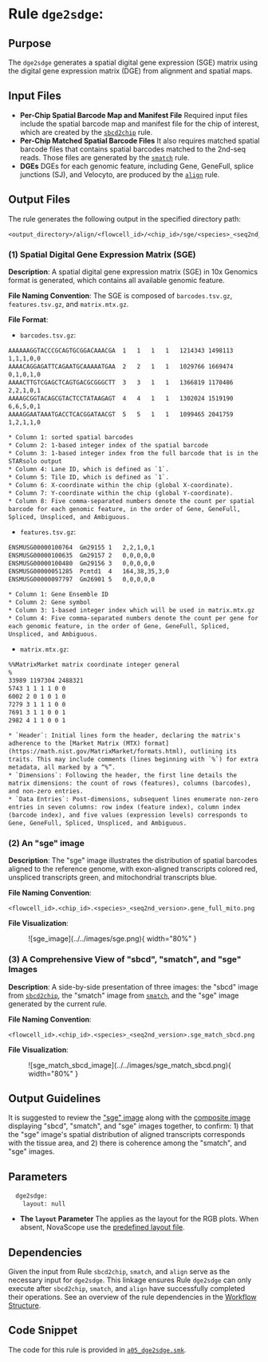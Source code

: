 # Rule `dge2sdge`:

## Purpose
The `dge2sdge` generates a spatial digital gene expression (SGE) matrix using the digital gene expression matrix (DGE) from alignment and spatial maps.

## Input Files
* **Per-Chip Spatial Barcode Map and Manifest File**
Required input files include the spatial barcode map and manifest file for the chip of interest, which are created by the [`sbcd2chip`](./sbcd2chip.md) rule.
* **Per-Chip Matched Spatial Barcode Files**
It also requires matched spatial barcode files that contains spatial barcodes matched to the 2nd-seq reads. Those files are generated by the [`smatch`](./smatch.md) rule.
* **DGEs**
DGEs for each genomic feature, including Gene, GeneFull, splice junctions (SJ), and Velocyto, are produced by the [`align`](./align.md) rule.

## Output Files
The rule generates the following output in the specified directory path:
```
<output_directory>/align/<flowcell_id>/<chip_id>/sge/<species>_<seq2nd_version>
```

### (1) Spatial Digital Gene Expression Matrix (SGE)

**Description**: A spatial digital gene expression matrix (SGE) in 10x Genomics format is generated, which contains all available genomic feature. 

**File Naming Convention**: The SGE is composed of `barcodes.tsv.gz`, `features.tsv.gz`, and `matrix.mtx.gz`. 

**File Format**:

* `barcodes.tsv.gz`:
```
AAAAAAGGTACCCGCAGTGCGGACAAACGA	1	1	1	1	1214343	1498113	1,1,1,0,0
AAAACAGGAGATTCAGAATGCAAAAATGAA	2	2	1	1	1029766	1669474	0,1,0,1,0
AAAACTTGTCGAGCTCAGTGACGCGGGCTT	3	3	1	1	1366819	1170486	2,2,1,0,1
AAAAGCGGTACAGCGTACTCCTATAAGAGT	4	4	1	1	1302024	1519190	6,6,5,0,1
AAAAGGAATAAATGACCTCACGGATAACGT	5	5	1	1	1099465	2041759	1,2,1,1,0
```
    * Column 1: sorted spatial barcodes
    * Column 2: 1-based integer index of the spatial barcode
    * Column 3: 1-based integer index from the full barcode that is in the STARsolo output
    * Column 4: Lane ID, which is defined as `1`.
    * Column 5: Tile ID, which is defined as `1`.
    * Column 6: X-coordinate within the chip (global X-coordinate).
    * Column 7: Y-coordinate within the chip (global Y-coordinate).
    * Column 8: Five comma-separated numbers denote the count per spatial barcode for each genomic feature, in the order of Gene, GeneFull, Spliced, Unspliced, and Ambiguous.

* `features.tsv.gz`:
```
ENSMUSG00000100764	Gm29155	1	2,2,1,0,1
ENSMUSG00000100635	Gm29157	2	0,0,0,0,0
ENSMUSG00000100480	Gm29156	3	0,0,0,0,0
ENSMUSG00000051285	Pcmtd1	4	164,38,35,3,0
ENSMUSG00000097797	Gm26901	5	0,0,0,0,0
```
    * Column 1: Gene Ensemble ID
    * Column 2: Gene symbol
    * Column 3: 1-based integer index which will be used in matrix.mtx.gz
    * Column 4: Five comma-separated numbers denote the count per gene for each genomic feature, in the order of Gene, GeneFull, Spliced, Unspliced, and Ambiguous.

* `matrix.mtx.gz`:
```
%%MatrixMarket matrix coordinate integer general
%
33989 1197304 2488321
5743 1 1 1 1 0 0
6002 2 0 1 0 1 0
7279 3 1 1 1 0 0
7691 3 1 1 0 0 1
2982 4 1 1 0 0 1
```
    * `Header`: Initial lines form the header, declaring the matrix's adherence to the [Market Matrix (MTX) format](https://math.nist.gov/MatrixMarket/formats.html), outlining its traits. This may include comments (lines beginning with `%`) for extra metadata, all marked by a “%”.
    * `Dimensions`: Following the header, the first line details the matrix dimensions: the count of rows (features), columns (barcodes), and non-zero entries.
    * `Data Entries`: Post-dimensions, subsequent lines enumerate non-zero entries in seven columns: row index (feature index), column index (barcode index), and five values (expression levels) corresponds to Gene, GeneFull, Spliced, Unspliced, and Ambiguous.

### (2) An "sge" image
**Description**: The "sge" image illustrates the distribution of spatial barcodes aligned to the reference genome, with exon-aligned transcripts colored red, unspliced transcripts green, and mitochondrial transcripts blue.

**File Naming Convention**:
```
<flowcell_id>.<chip_id>.<species>_<seq2nd_version>.gene_full_mito.png
```

**File Visualization**:
<figure markdown="span">
![sge_image](../../images/sge.png){ width="80%" }
</figure>

### (3) A Comprehensive View of "sbcd", "smatch", and "sge" Images
**Description**: A side-by-side presentation of three images: the "sbcd" image from [`sbcd2chip`](./sbcd2chip.md), the "smatch" image from [`smatch`](./smatch.md), and the "sge" image generated by the current rule.

**File Naming Convention**:
```
<flowcell_id>.<chip_id>.<species>_<seq2nd_version>.sge_match_sbcd.png
```

**File Visualization**:
<figure markdown="span">
![sge_match_sbcd_image](../../images/sge_match_sbcd.png){ width="80%" }
</figure>


## Output Guidelines
It is suggested to review the ["sge" image](#2-an-sge-image) along with the [composite image](#3-a-comprehensive-view-of-sbcd-smatch-and-sge-images) displaying "sbcd", "smatch", and "sge" images together, to confirm: 1) that the "sge" image's spatial distribution of aligned transcripts corresponds with the tissue area, and 2) there is coherence among the "smatch", and "sge" images.

## Parameters
```
  dge2sdge:
    layout: null
```

* **The `layout` Parameter**
The applies as the layout for the RGB plots. When absent, NovaScope use the [predefined layout file](https://github.com/seqscope/NovaScope/blob/docs2/info/assets/layout_per_section_basis/layout.1x1.tsv).

## Dependencies
Given the input from Rule `sbcd2chip`, `smatch`, and `align` serve as the necessary input for `dge2sdge`. This linkage ensures Rule `dge2sdge` can only execute after `sbcd2chip`, `smatch`, and `align` have successfully completed their operations. See an overview of the rule dependencies in the [Workflow Structure](../../home/workflow_structure.md).

## Code Snippet
The code for this rule is provided in [`a05_dge2sdge.smk`](https://github.com/seqscope/NovaScope/blob/main/rules/a05_dge2sdge.smk).
